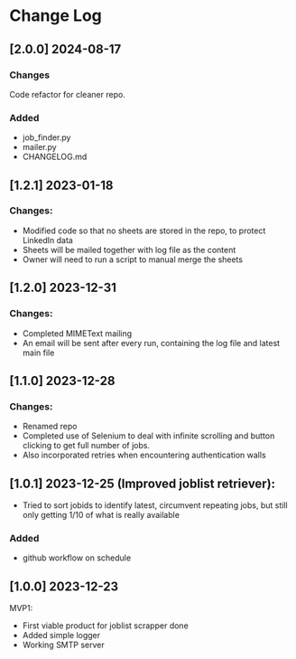# Change Log

## [2.0.0] 2024-08-17 
### Changes
Code refactor for cleaner repo.
### Added
- job_finder.py
- mailer.py
- CHANGELOG.md

## [1.2.1] 2023-01-18 
### Changes:
- Modified code so that no sheets are stored in the repo, to protect LinkedIn data
- Sheets will be mailed together with log file as the content
- Owner will need to run a script to manual merge the sheets

## [1.2.0] 2023-12-31
### Changes:
- Completed MIMEText mailing
- An email will be sent after every run, containing the log file and latest main file

## [1.1.0] 2023-12-28
### Changes:
- Renamed repo
- Completed use of Selenium to deal with infinite scrolling and button clicking to get full number of jobs.
- Also incorporated retries when encountering authentication walls

## [1.0.1] 2023-12-25 (Improved joblist retriever):
- Tried to sort jobids to identify latest, circumvent repeating jobs, but still only getting 1/10 of what is really available
### Added
- github workflow on schedule

## [1.0.0] 2023-12-23 
MVP1:
- First viable product for joblist scrapper done
- Added simple logger
- Working SMTP server